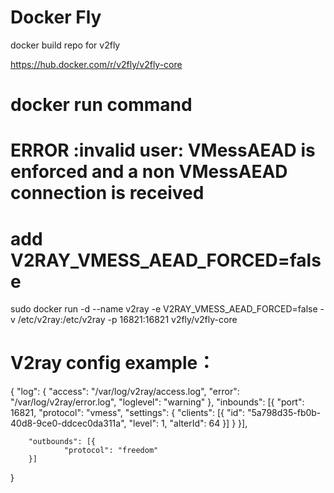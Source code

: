 # Docker Fly

docker build repo for v2fly

https://hub.docker.com/r/v2fly/v2fly-core

# docker run command
# ERROR :invalid user: VMessAEAD is enforced and a non VMessAEAD connection is received
# add V2RAY_VMESS_AEAD_FORCED=false
sudo docker run -d --name v2ray -e V2RAY_VMESS_AEAD_FORCED=false -v /etc/v2ray:/etc/v2ray -p 16821:16821 v2fly/v2fly-core


# V2ray config example：
{
        "log": {
                "access": "/var/log/v2ray/access.log",
                "error": "/var/log/v2ray/error.log",
                "loglevel": "warning"
        },
        "inbounds": [{
                "port": 16821,
                "protocol": "vmess",
                "settings": {
                        "clients": [{
                                "id": "5a798d35-fb0b-40d8-9ce0-ddcec0da311a",
                                "level": 1,
                                "alterId": 64
                        }]
                }
        }],

        "outbounds": [{
                "protocol": "freedom"
        }]
}
